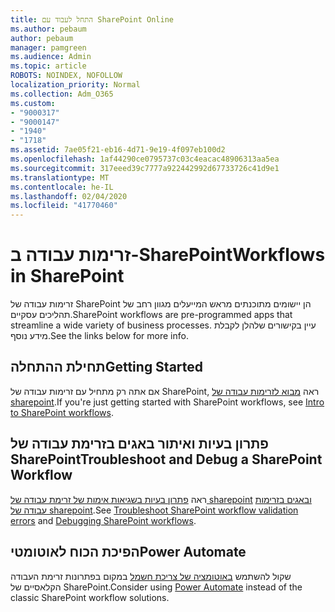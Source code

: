 ```yaml
---
title: התחל לעבוד עם SharePoint Online
ms.author: pebaum
author: pebaum
manager: pamgreen
ms.audience: Admin
ms.topic: article
ROBOTS: NOINDEX, NOFOLLOW
localization_priority: Normal
ms.collection: Adm_O365
ms.custom:
- "9000317"
- "9000147"
- "1940"
- "1718"
ms.assetid: 7ae05f21-eb16-4d71-9e19-4f097eb100d2
ms.openlocfilehash: 1af44290ce0795737c03c4eacac48906313aa5ea
ms.sourcegitcommit: 317eeed39c7777a922442992d67733726c41d9e1
ms.translationtype: MT
ms.contentlocale: he-IL
ms.lasthandoff: 02/04/2020
ms.locfileid: "41770460"
---
```

# <a name="workflows-in-sharepoint"></a><span data-ttu-id="925ab-102">זרימות עבודה ב-SharePoint</span><span class="sxs-lookup"><span data-stu-id="925ab-102">Workflows in SharePoint</span></span>

<span data-ttu-id="925ab-103">זרימות עבודה של SharePoint הן יישומים מתוכנתים מראש המייעלים מגוון רחב של תהליכים עסקיים.</span><span class="sxs-lookup"><span data-stu-id="925ab-103">SharePoint workflows are pre-programmed apps that streamline a wide variety of business processes.</span></span> <span data-ttu-id="925ab-104">עיין בקישורים שלהלן לקבלת מידע נוסף.</span><span class="sxs-lookup"><span data-stu-id="925ab-104">See the links below for more info.</span></span>

## <a name="getting-started"></a><span data-ttu-id="925ab-105">תחילת ההתחלה</span><span class="sxs-lookup"><span data-stu-id="925ab-105">Getting Started</span></span>

<span data-ttu-id="925ab-106">אם אתה רק מתחיל עם זרימות עבודה של SharePoint, ראה [מבוא לזרימות עבודה של sharepoint](https://support.office.com/article/introduction-to-sharepoint-workflow-07982276-54e8-4e17-8699-5056eff4d9e3).</span><span class="sxs-lookup"><span data-stu-id="925ab-106">If you're just getting started with SharePoint workflows, see [Intro to SharePoint workflows](https://support.office.com/article/introduction-to-sharepoint-workflow-07982276-54e8-4e17-8699-5056eff4d9e3).</span></span>

## <a name="troubleshoot-and-debug-a-sharepoint-workflow"></a><span data-ttu-id="925ab-107">פתרון בעיות ואיתור באגים בזרימת עבודה של SharePoint</span><span class="sxs-lookup"><span data-stu-id="925ab-107">Troubleshoot and Debug a SharePoint Workflow</span></span>

<span data-ttu-id="925ab-108">ראה [פתרון בעיות בשגיאות אימות של זרימת עבודה של sharepoint](https://docs.microsoft.com/sharepoint/dev/general-development/troubleshooting-sharepoint-server-workflow-validation-errors-in-visio) [ובאגים בזרימות עבודה של sharepoint](https://docs.microsoft.com/sharepoint/dev/general-development/debugging-sharepoint-server-workflows).</span><span class="sxs-lookup"><span data-stu-id="925ab-108">See [Troubleshoot SharePoint workflow validation errors](https://docs.microsoft.com/sharepoint/dev/general-development/troubleshooting-sharepoint-server-workflow-validation-errors-in-visio) and [Debugging SharePoint workflows](https://docs.microsoft.com/sharepoint/dev/general-development/debugging-sharepoint-server-workflows).</span></span>

## <a name="power-automate"></a><span data-ttu-id="925ab-109">הפיכת הכוח לאוטומטי</span><span class="sxs-lookup"><span data-stu-id="925ab-109">Power Automate</span></span>

<span data-ttu-id="925ab-110">שקול להשתמש [באוטומציה של צריכת חשמל](https://docs.microsoft.com/power-automate/modern-approvals) במקום בפתרונות זרימת העבודה הקלאסיים של SharePoint.</span><span class="sxs-lookup"><span data-stu-id="925ab-110">Consider using [Power Automate](https://docs.microsoft.com/power-automate/modern-approvals) instead of the classic SharePoint workflow solutions.</span></span>
